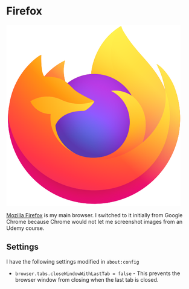 # Firefox

![Firefox Logo](firefoxlogo.png)

[Mozilla Firefox](https://www.mozilla.org/en-US/firefox/new/) is my main browser. I switched to it initially from Google Chrome because Chrome would not let me screenshot images from an Udemy course.

## Settings

I have the following settings modified in `about:config`

- `browser.tabs.closeWindowWithLastTab = false` - This prevents the browser window from closing when the last tab is closed.
 
